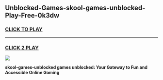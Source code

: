 
## Unblocked-Games-skool-games-unblocked-Play-Free-0k3dw
<h3>
<a href="https://premium76.site?title=skool-games-unblocked&ref=09A">CLICK TO PLAY</a></h3>
<hr>

<h3>
<a href="https://premium76.site?title=skool-games-unblocked&ref=09A">CLICK 2 PLAY</a>
  
</h3>

<a href="https://premium76.site?title=skool-games-unblocked&ref=09A"><img src="https://clearcache.store/games.png"></a>


**skool-games-unblocked games unblocked: Your Gateway to Fun and Accessible Online Gaming**
